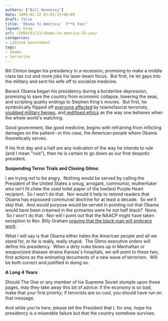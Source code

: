 ```yaml
---
authors: ["Bill Hennessy"]
date: 2009-01-22 01:01:15+00:00
draft: false
title: 'Obama to America:  F**k You!'
layout: blog
url: /2009/01/21/obama-to-america-fk-you/
categories:
- Limited Government
tags:
- obama
- terrorism
---
```


Bill Clinton began his presidency in a recession, promising to make a middle class tax cut and more jobs his laser-beam focus.  But first, he let gays into the military and sent his wife off to socialize medicine. 

Barack Obama began his presidency during a borderline depression, promising to save the country from economic collapse, lowering the seas, and scripting quality endings to Stephen King's movies.  But first, he symbolically flipped off [everyone affected](https://michellemalkin.com/2009/01/20/about-that-race-based-benediction/) by Islamofascist terrorists,[ snubbed military heroes](https://ace.mu.nu/archives/281532.php), and[ redifined ethics](https://justoneminute.typepad.com/main/2009/01/geithner---ethi.html) as the way one behaves when the whole world's watching.

Good government, like good medicine, begins with refraining from inflicting damages on the patient--in this case, the American people whom Obama theoretically serves.

If his first day and a half are any indication of the way he intends to rule (and I mean "rule"), then he is certain to go down as our first despotic president.  

**Suspending Terror Trials and Closing Gitmo**

I am trying not to be angry.  Nothing would be served by calling the President of the United States a smug, arrogant, communist, mutherfuker who isn't fit chew the used toilet paper of the lowliest Purple Heart recipient.  So I won't do that.  Nor would it help to remind readers that Obama has espoused communist doctrine for at least a decade.  So we'll skip that.  And would purpose would be served in pointing out that Obama would have been creamed in the primaries were he not half black?  None.  So I won't do that.  Nor will I point out that the NAACP might have taken exception to Rev. Billy Graham [praying that the black man will embrace work](https://michellemalkin.com/2009/01/20/about-that-race-based-benediction/).  

What I will say is that Obama either hates the American people and all we stand for, or he is really, really stupid.  The Gitmo executive orders will define his presidency.  When a dirty nuke blows up in Manhattan or weaponized disease strains Kansas's hospitals, we will point to these two, first actions as the eminating documents of a new wave of terrorism.  Will be both correct and justified in doing so.  

**A Long 4 Years**

Should The One or any member of his Supreme Soviet stumple upon these pages, may they take away this bit of advice: if the economy is so bad, make that your first priority; if terrorists are so cool, you should have run on that message.

And while you're here, please tell the President that I, for one, hope his presidency is a miserable failure but that the country somehow survives.
